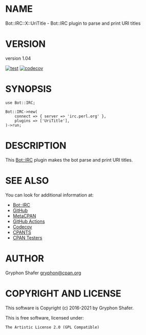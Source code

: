 # NAME

Bot::IRC::X::UriTitle - Bot::IRC plugin to parse and print URI titles

# VERSION

version 1.04

[![test](https://github.com/gryphonshafer/Bot-IRC-X-UriTitle/workflows/test/badge.svg)](https://github.com/gryphonshafer/Bot-IRC-X-UriTitle/actions?query=workflow%3Atest)
[![codecov](https://codecov.io/gh/gryphonshafer/Bot-IRC-X-UriTitle/graph/badge.svg)](https://codecov.io/gh/gryphonshafer/Bot-IRC-X-UriTitle)

# SYNOPSIS

    use Bot::IRC;

    Bot::IRC->new(
        connect => { server => 'irc.perl.org' },
        plugins => ['UriTitle'],
    )->run;

# DESCRIPTION

This [Bot::IRC](https://metacpan.org/pod/Bot%3A%3AIRC) plugin makes the bot parse and print URI titles.

# SEE ALSO

You can look for additional information at:

- [Bot::IRC](https://metacpan.org/pod/Bot%3A%3AIRC)
- [GitHub](https://github.com/gryphonshafer/Bot-IRC-X-UriTitle)
- [MetaCPAN](https://metacpan.org/pod/Bot::IRC::X::UriTitle)
- [GitHub Actions](https://github.com/gryphonshafer/Bot-IRC-X-UriTitle/actions)
- [Codecov](https://codecov.io/gh/gryphonshafer/Bot-IRC-X-UriTitle)
- [CPANTS](http://cpants.cpanauthors.org/dist/Bot-IRC-X-UriTitle)
- [CPAN Testers](http://www.cpantesters.org/distro/T/Bot-IRC-X-UriTitle.html)

# AUTHOR

Gryphon Shafer <gryphon@cpan.org>

# COPYRIGHT AND LICENSE

This software is Copyright (c) 2016-2021 by Gryphon Shafer.

This is free software, licensed under:

    The Artistic License 2.0 (GPL Compatible)
